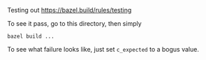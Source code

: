 Testing out https://bazel.build/rules/testing

To see it pass, go to this directory, then simply
```
bazel build ...
```

To see what failure looks like, just set `c_expected` to a bogus value.
